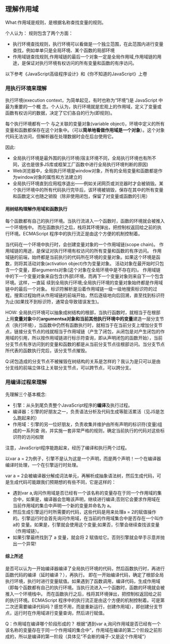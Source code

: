 ## 理解作用域
What:作用域是规则，是根据名称查找变量的规则。

个人认为：
规则包含了两个方面：
- 执行环境查找规则，执行环境可以看做是一个独立范围，在此范围内进行变量查找，例如单单只是全局环境、某个函数的局部环境
- 作用域链查找规则,作用域链的最后一个对象一定是全局作用域,作用域链的用途，是保证对执行环境有权访问的所有变量和函数的有序访问。

以下参考《JavaScript高级程序设计》和《你不知道的JavaScript》上卷
### 用执行环境来理解
执行环境(execution context，为简单起见，有时也称为“环境”)是 JavaScript 中最为重要的一个概 念。个人认为，执行环境就是宏观上的作用域，定义了变量或函数有权访问的数据，决定了它们各自的行为(即规则)。

每个执行环境都有一个 与之关联的变量对象(variable object)，环境中定义的所有变量和函数都保存在这个对象中。（可以<b>简单地看做作用域是一个对象</b>）。这个对象代码无法访问，但解析器在处理数据时会在后台使用它。

因此:
- 全局执行环境是最外围的执行环境(宿主环境不同，全局执行环境也有所不同，这也是很多JS库或框架工厂函数中进行全局执行环境判断的原因)
- Web浏览器中，全局执行环境是window对象，所有的全局变量和函数都是作为window对象的属性和方法建立的
- 全局执行环境直到应用程序退出——例如关闭网页或浏览器时才会被销毁。某个执行环境中的所有代码执行完毕后，该环境被销毁，保存在其中的所有变量和函数定义也随之销毁（除非使用闭包，保留了对变量或函数的引用）

#### 用树结构理解作用域和函数执行
每个函数都有自己的执行环境。当执行流进入一个函数时，函数的环境就会被推入一个环境栈中。 而在函数执行之后，栈将其环境弹出，把控制权返回给之前的执行环境。ECMAScript 程序中的执行流正是由这个方便的机制控制着。

当代码在一个环境中执行时，会创建变量对象的一个作用域链(scope chain)。
作用域链的用途，是保证对执行环境有权访问的所有变量和函数的有序访问。
作用域链的前端，始终都是当前执行的代码所在环境的变量对象。如果这个环境是函数，则将其活动对象(activation object)作为变量对象。
活动对象在最开始时只包含一个变量，即arguments对象(这个对象在全局环境中是不存在的)。
作用域链中的下一个变量对象来自包含(外部)环境，而再下一个变量对象则来自下一个包含环境。这样，一直延 续到全局执行环境;全局执行环境的变量对象始终都是作用域链中的最后一个对象。
标识符解析是沿着作用域链一级一级地搜索标识符的过程。搜索过程始终从作用域链的前端开始，然后逐级地向后回溯，直至找到标识符为止(如果找不到标识符，通常会导致错误发生)。

HOW:
全局执行环境可以抽象成树结构的根部，当执行函数时，就相当于在根部上用<b>变量对象</b>中的<b>argumentsa对象和当前其他执行环境中的变量</b>建造一层分支节点（执行环境），当函数中仍然有函数执行时，就相当于在当前分支上增加分支节点，链接分支节点的线就相当于作用域链（产生了闭包，从闭包是对产生闭包的作用域的引用，所以按作用域链进行标示符查询，即从声明闭包的函数开始），当前分支节点有序访问到的变量和函数的都是从当前分支节点往根部访问。当分支节点所代表的函数执行完后，该分支节点摧毁。

Q:闭包造成的分支节点不被摧毁在树结构的关系是怎样的？我认为是只可以是由分支线的前端立体往上关联分支节点，可以跨节点，可以跨分支。

### 用编译过程来理解
先理解三个基本概念:
- 引擎：从头到尾负责整个JavaScript程序的<b>编译</b>及执行过程。
- 编译器：引擎的好朋友之一，负责语法分析及代码生成等脏活累活（见JS是怎么跑起来的）
- 作用域：引擎的另一位好朋友，负责收集并维护由所有声明的标识符(变量)组成的一系列查 询，并实施一套非常严格的规则，确定当前执行的代码对这些标识符的访问权限
  
注意，JavaScript程序能跑起来，经历了编译和执行两个过程。

以var a = 2为例子，引擎不是认为这是一个声明，而是两个声明！一个在编译器编译时处理，一个在引擎运行时处理。

var a = 2会被编译器分解成词法单元，再解析成抽象语法树，然后生成代码，可是生成代码可能跟我们预期想的有些不同，它是这样的：
- 遇到var a,询问作用域是否已经有一个该名称的变量存在于同一个作用域的集合中，如果是，编译器会忽略该声明，继续进行编译;否则它会要求作用域在当前作用域的集合中声明一个新的变量并命名为 a。
- 然后生成引擎运行时所需要的代码，这些代码是用来处理a = 2的赋值操作的。引擎运行时会首先询问作用域，在当前的作用域集合中是否存在一个叫作a的 变量。如果是，引擎就会使用这个变量;如果否，引擎会继续查找该变量（作用域链）。
- 如果引擎最终找到了 a 变量，就会将 2 赋值给它。否则引擎就会举手示意并抛出一个异常!

#### 综上所述
是否可以认为一开始编译器编译了全局执行环境的代码，然后函数执行时，再进行函数代码的编译（延时编译？），再执行。
即在一开始编译代码，确定了根部全局执行环境，执行时进行变量赋值。如果遇到了函数调用，编译代码，生成作用域（即每个函数都有自己的执行环境。当执行流进入一个函数时，函数的环境就会被推入一个环境栈中。 而在函数执行之后，栈将其环境弹出，把控制权返回给之前的执行环境。ECMAScript 程序中的执行流正是由这个方便的机制控制着。可是第二次还需要编译代码吗？感觉不用，而是重新运行，创建作用域），即创建分支节点，运行时在作用域进行变量查询，然后进行赋值。

Q：作用域在编译哪个阶段形成的？
根据“遇到var a,询问作用域是否已经有一个该名称的变量存在于同一个作用域的集合中”，作用域在编译的第二个阶段之前形成的，所以是编译的第一阶段（具体见“不会断的绳子-又是这个作用域”）